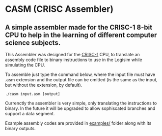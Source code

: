 # CASM (CRISC Assembler)

## A simple assembler made for the CRISC-1 8-bit CPU to help in the learning of different computer science subjects.

This Assembler was designed for the [CRISC-1](https://github.com/boltragons/crisc_cpu/tree/main) CPU, to translate an assembly code file to binary instructions to use in the Logisim while simulating the CPU.

To assemble just type the command below, where the input file must have .asm extension and the output file can be omitted (is the same as the input, but without the extension, by default).

```
./casm input.asm [output]
```

Currenctly the assembler is very simple, only translating the instructions to binary. In the future it will be upgraded to allow sophiscated branches and support a data segment.

Example assembly codes are provided in [examples/](https://github.com/boltragons/crisc_assembler/blob/main/examples) folder along with its binary outputs.
